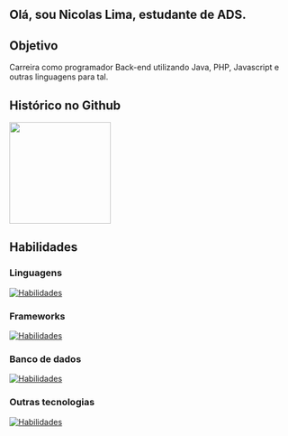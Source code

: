 ## Olá, sou Nicolas Lima, estudante de ADS. 

## Objetivo
Carreira como programador Back-end utilizando Java, PHP, Javascript e outras linguagens para tal. <br>
## Histórico no Github
<a href="https://github.com/NicolasSlmetal">
  <img loading="lazy" height="180em" src="https://github-readme-stats.vercel.app/api/top-langs/?username=NicolasSlmetal&layout=compact&langs_count=7&theme=dracula"/>
</a>

## Habilidades
### Linguagens
[![Habilidades](https://skillicons.dev/icons?i=java,php,python,js,nodejs)](https://skillicons.dev)
### Frameworks
[![Habilidades](https://skillicons.dev/icons?i=spring,bootstrap,tensorflow)](https://skillicons.dev)
### Banco de dados
[![Habilidades](https://skillicons.dev/icons?i=mysql,postgres)](https://skillicons.dev)
### Outras tecnologias
[![Habilidades](https://skillicons.dev/icons?i=css,html,docker,gradle,maven&perline=3)](https://skillicons.dev)

